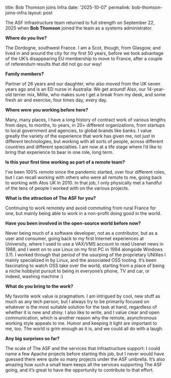 title: Bob Thomson joins Infra
date: '2025-10-07'
permalink: bob-thomson-joins-infra
layout: post

The ASF Infrastructure team returned to full strength on September 22, 2025 when **Bob Thomson** joined the team as a systems administrator.

**Where do you live?** 

The Dordogne, southwest France. I am a Scot, though, from Glasgow, and lived in and around the city for my first 50 years, before we took advantage of the UK’s disappearing EU membership to move to France, after a couple of referendum results that did not go our way!

**Family members?**

Partner of 26 years and our daughter, who also moved from the UK seven years ago and is an ED nurse in Australia: We get around! Also, our 14-year-old terrier mix, Millie, who makes sure I get a break from my desk, and some fresh air and exercise, four times day, every day.

**Where were you working before here?**

Many, many places, I have a long history of contract work of various lengths from days, to months, to years, in 20+ different organizations, from startups to local government and agencies, to global brands like banks. I value greatly the variety of the experience that work has given me, not just in different technologies, but working with all sorts of people, across different countries and different specialties. I am now at a life stage where I’d like to bring that experience to bear in one role, long term.

**Is this your first time working as part of a remote team?**

I’ve been 100% remote since the pandemic started, over four different roles, but I can recall working with others who were all remote to me, going back to working with Atos UK in 2010. In that job, I only physically met a handful of the tens of people I worked with on the various projects.

**What is the attraction of The ASF for you?**

Continuing to work remotely and avoid commuting from rural France for one, but mainly being able to work in a non-profit doing good in the world.

**Have you been involved in the open-source world before now?**

Never being much of a software developer, not as a contributor, but as a user and consumer, going back to my first Internet experiences at University, where I used to use a VAX/VMS account to read Usenet news in 1988, and I went on to use Linux on my first PC in 1994 alongside Windows 3.11. I worked through that period of the usurping of the proprietary UNIXes I mainly specialized in by Linux, and the associated OSS tooling. It’s been fascinating to watch OSS take over the world, starting from a place of being a niche hobbyist pursuit to being in everyone’s phone, TV and car, or indeed, washing machine :)

**What do you bring to the work?**

My favorite work value is pragmatism. I am intrigued by cool, new stuff as much as any tech person, but I always try to be primarily focused on whatever is the most suitable solution for the task at hand, regardless of whether it is new and shiny. I also like to write, and I value clear and open communication, which is another reason why the remote, asynchronous working style appeals to me. Humor and keeping it light are important to me, too. The world is grim enough as it is, and we could all do with a laugh.

**Any big surprises so far?**

The scale of The ASF and the services that Infrastructure support: I could name a few Apache projects before starting this job, but I never would have guessed there were quite so many projects under the ASF umbrella. It’s also amazing how such a small team keeps all the services supporting The ASF going, and it’s great to have the opportunity to contribute to that effort.

